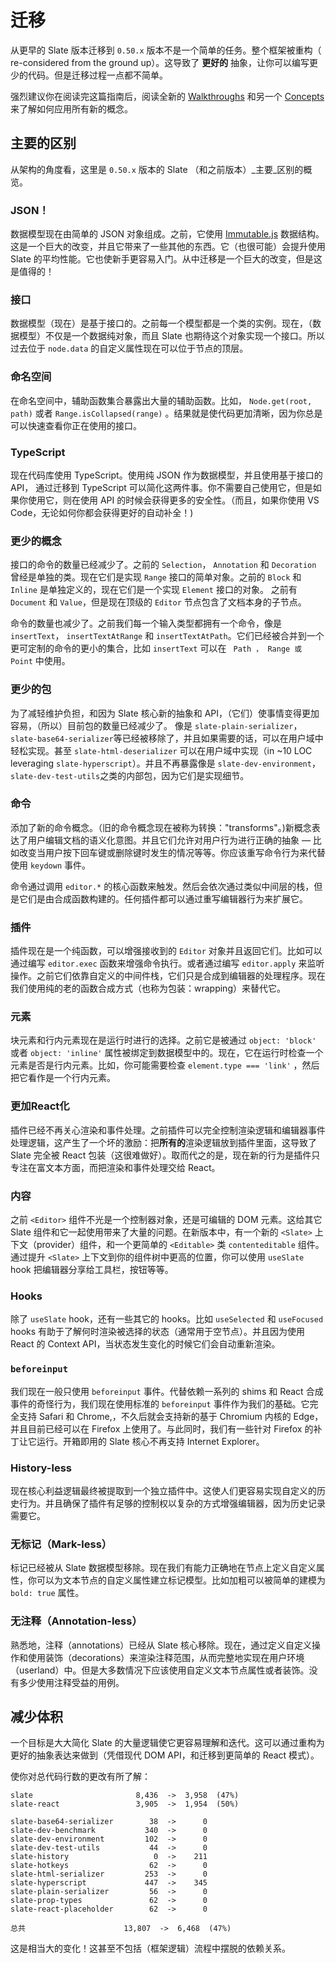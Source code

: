 # 迁移

从更早的 Slate 版本迁移到 `0.50.x` 版本不是一个简单的任务。整个框架被重构（ re-considered from the ground up）。这导致了 **更好的** 抽象，让你可以编写更少的代码。但是迁移过程一点都不简单。

强烈建议你在阅读完这篇指南后，阅读全新的 [Walkthroughs](../walkthroughs/01-installing-slate.md) 和另一个 [Concepts](./01-interfaces.md) 来了解如何应用所有新的概念。

## 主要的区别

从架构的角度看，这里是 `0.50.x` 版本的 Slate （和之前版本）_主要_区别的概览。

### JSON！

数据模型现在由简单的 JSON 对象组成。之前，它使用 [Immutable.js](https://immutable-js.github.io/immutable-js/) 数据结构。这是一个巨大的改变，并且它带来了一些其他的东西。它（也很可能）会提升使用 Slate 的平均性能。它也使新手更容易入门。从中迁移是一个巨大的改变，但是这是值得的！

### 接口

数据模型（现在）是基于接口的。之前每一个模型都是一个类的实例。现在，（数据模型）不仅是一个数据纯对象，而且 Slate 也期待这个对象实现一个接口。所以过去位于 `node.data` 的自定义属性现在可以位于节点的顶层。

### 命名空间

在命名空间中，辅助函数集合暴露出大量的辅助函数。比如， `Node.get(root, path)` 或者 `Range.isCollapsed(range)` 。结果就是使代码更加清晰，因为你总是可以快速查看你正在使用的接口。

### TypeScript

现在代码库使用 TypeScript。使用纯 JSON 作为数据模型，并且使用基于接口的 API， 通过迁移到 TypeScript 可以简化这两件事。你不需要自己使用它，但是如果你使用它，则在使用 API 的时候会获得更多的安全性。（而且，如果你使用 VS Code，无论如何你都会获得更好的自动补全！)

### 更少的概念

接口的命令的数量已经减少了。之前的 `Selection`， `Annotation` 和 `Decoration` 曾经是单独的类。现在它们是实现 `Range` 接口的简单对象。之前的 `Block` 和 `Inline` 是单独定义的，现在它们是一个实现 `Element` 接口的对象。 之前有 `Document` 和 `Value`，但是现在顶级的 `Editor` 节点包含了文档本身的子节点。

命令的数量也减少了。之前我们每一个输入类型都拥有一个命令，像是 `insertText`， `insertTextAtRange` 和 `insertTextAtPath`。它们已经被合并到一个更可定制的命令的更小的集合，比如 `insertText` 可以在 ` Path ， Range 或 Point` 中使用。

### 更少的包

为了减轻维护负担，和因为 Slate 核心新的抽象和  API，（它们）使事情变得更加容易，（所以）目前包的数量已经减少了。 像是 `slate-plain-serializer`， `slate-base64-serializer`等已经被移除了，并且如果需要的话，可以在用户域中轻松实现。甚至 `slate-html-deserializer` 可以在用户域中实现（in ~10 LOC leveraging `slate-hyperscript`）。并且不再暴露像是 `slate-dev-environment`， `slate-dev-test-utils`之类的内部包，因为它们是实现细节。

### 命令

添加了新的命令概念。（旧的命令概念现在被称为转换："transforms"。)新概念表达了用户编辑文档的语义化意图。并且它们允许对用户行为进行正确的抽象 — 比如改变当用户按下回车键或删除键时发生的情况等等。你应该重写命令行为来代替使用 `keydown` 事件。

命令通过调用 `editor.*` 的核心函数来触发。然后会依次通过类似中间层的栈，但是它们是由合成函数构建的。任何插件都可以通过重写编辑器行为来扩展它。

### 插件

插件现在是一个纯函数，可以增强接收到的 `Editor` 对象并且返回它们。比如可以通过编写 `editor.exec` 函数来增强命令执行。或者通过编写 `editor.apply` 来监听操作。之前它们依靠自定义的中间件栈，它们只是合成到编辑器的处理程序。现在我们使用纯的老的函数合成方式（也称为包装：wrapping）来替代它。

### 元素

块元素和行内元素现在是运行时进行的选择。之前它是被通过 `object: 'block'` 或者 `object: 'inline'` 属性被绑定到数据模型中的。现在，它在运行时检查一个元素是否是行内元素。比如，你可能需要检查 `element.type === 'link'` ，然后把它看作是一个行内元素。

### 更加React化

插件已经不再关心渲染和事件处理。之前插件可以完全控制渲染逻辑和编辑器事件处理逻辑，这产生了一个坏的激励：把**所有的**渲染逻辑放到插件里面，这导致了 Slate 完全被 React 包装（这很难做好）。取而代之的是，现在新的行为是插件只专注在富文本方面，而把渲染和事件处理交给 React。

### 内容

之前 `<Editor>` 组件不光是一个控制器对象，还是可编辑的 DOM 元素。这给其它 Slate 组件和它一起使用带来了大量的问题。在新版本中，有一个新的 `<Slate>` 上下文（provider）组件，和一个更简单的 `<Editable>` 类 `contenteditable` 组件。通过提升 `<Slate>` 上下文到你的组件树中更高的位置，你可以使用  `useSlate` hook 把编辑器分享给工具栏，按钮等等。

### Hooks

除了 `useSlate` hook，还有一些其它的 hooks。比如 `useSelected` 和 `useFocused` hooks 有助于了解何时渲染被选择的状态（通常用于空节点）。并且因为使用 React 的 Context API，当状态发生变化的时候它们会自动重新渲染。

### `beforeinput`

我们现在一般只使用 `beforeinput` 事件。代替依赖一系列的 shims 和 React 合成事件的奇怪行为，我们现在使用标准的 `beforeinput` 事件作为我们的基础。它完全支持 Safari 和 Chrome,，不久后就会支持新的基于 Chromium 内核的 Edge，并且目前已经可以在 Firefox 上使用了。与此同时，我们有一些针对 Firefox 的补丁让它运行。开箱即用的 Slate 核心不再支持 Internet Explorer。

### History-less

现在核心利益逻辑最终被提取到一个独立插件中。这使人们更容易实现自定义的历史行为。并且确保了插件有足够的控制权以复杂的方式增强编辑器，因为历史记录需要它。

### 无标记（Mark-less）

标记已经被从 Slate 数据模型移除。现在我们有能力正确地在节点上定义自定义属性，你可以为文本节点的自定义属性建立标记模型。比如加粗可以被简单的建模为 `bold: true` 属性。

### 无注释（Annotation-less）

熟悉地，注释（annotations）已经从 Slate 核心移除。现在，通过定义自定义操作和使用装饰（decorations）来渲染注释范围，从而完整地实现在用户环境（userland）中。但是大多数情况下应该使用自定义文本节点属性或者装饰。没有多少使用注释受益的用例。

## 减少体积

一个目标是大大简化 Slate 的大量逻辑使它更容易理解和迭代。这可以通过重构为更好的抽象表达来做到（凭借现代 DOM API，和迁移到更简单的 React 模式）。

使你对总代码行数的更改有所了解：

```
slate                       8,436  ->  3,958  (47%)
slate-react                 3,905  ->  1,954  (50%)

slate-base64-serializer        38  ->      0
slate-dev-benchmark           340  ->      0
slate-dev-environment         102  ->      0
slate-dev-test-utils           44  ->      0
slate-history                   0  ->    211
slate-hotkeys                  62  ->      0
slate-html-serializer         253  ->      0
slate-hyperscript             447  ->    345
slate-plain-serializer         56  ->      0
slate-prop-types               62  ->      0
slate-react-placeholder        62  ->      0

总共                      13,807  ->  6,468  (47%)
```

这是相当大的变化！这甚至不包括（框架逻辑）流程中摆脱的依赖关系。
